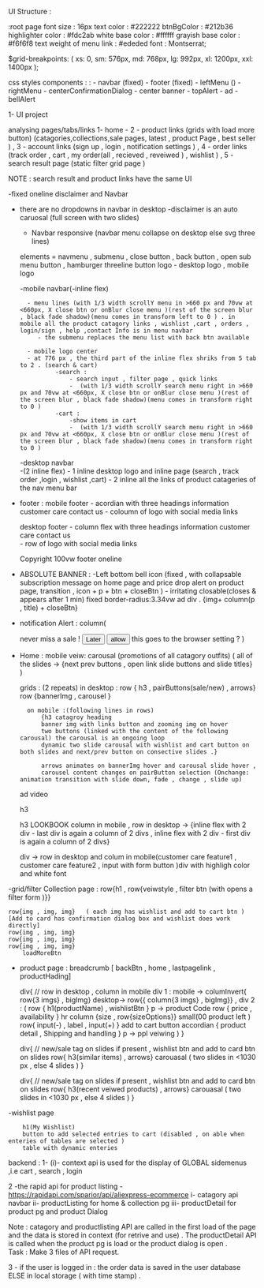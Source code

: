 UI Structure :

:root
page font size : 16px
text color : #222222
btnBgColor : #212b36
highlighter color : #fdc2ab
white base color : #ffffff
grayish base color : #f6f6f8
text weight of menu link : #ededed
font :  Montserrat;

$grid-breakpoints: (
  xs: 0,
  sm: 576px,
  md: 768px,
  lg: 992px,
  xl: 1200px,
  xxl: 1400px
); 

css styles components :  : 
    - navbar        (fixed)
    - footer        (fixed)
    - leftMenu      ()
    - rightMenu
    - centerConfirmationDialog
    - center banner
    - topAlert
    - ad
    - bellAlert

1-  UI project

analysing pages/tabs/links
1- home - 
2 - product links (grids with load more button) (catagories,collections,sale pages, latest , product Page , best seller ) , 
3 - account links (sign up , login , notification settings ) ,
4 -  order links (track order , cart , my order(all , recieved , reveiwed ) , wishlist ) , 
5 - search result page (static filter grid page )

NOTE : search result and product links have the same UI


-fixed oneline disclaimer and Navbar
- there are no dropdowns in navbar in desktop
    -disclaimer is an auto caruosal (full screen with two slides)
    - Navbar responsive (navbar menu collapse on desktop else svg three lines)

    elements = navmenu , submenu , close button , back button , open sub menu button , hamburger threeline button 
        logo - desktop logo , mobile logo
        

    -mobile navbar(-inline flex)

        - menu lines (with 1/3 width scrollY menu in >660 px and 70vw at <660px, X close btn or onBlur close menu )(rest of the screen blur , black fade shadow)(menu comes in transform left to 0 ) . in mobile all the product catagory links , wishlist ,cart , orders , login/sign , help ,contact Info is in menu navbar
           - the submenu replaces the menu list with back btn available 

        - mobile logo center
        - at 776 px , the third part of the inline flex shriks from 5 tab to 2 . (search & cart)
                -search :
                    - search input , filter page , quick links
                    -  (with 1/3 width scrollY search menu right in >660 px and 70vw at <660px, X close btn or onBlur close menu )(rest of the screen blur , black fade shadow)(menu comes in transform right to 0 )
                -cart :
                    -show items in cart  
                    -  (with 1/3 width scrollY search menu right in >660 px and 70vw at <660px, X close btn or onBlur close menu )(rest of the screen blur , black fade shadow)(menu comes in transform right to 0 )

    -desktop navbar  
    -(2 inline flex)
        - 1 inline 
            desktop logo  and inline page (search , track order ,login , wishlist ,cart)
        - 2 inline 
            all the links of product catageries of the nav menu bar    

- footer :
    mobile footer 
        - acordian with three headings 
            information
            customer care 
            contact us 
        - coloumn of logo with social media links

    desktop footer 
        - column flex with three headings 
            information
            customer care 
            contact us         
        - row of logo with social media links    

    Copyright 100vw footer oneline        

- ABSOLUTE BANNER :
        -Left bottom bell icon (fixed , with collapsable subscription message on home page and price drop alert on product page, transition , icon + p + btn + closeBtn ) 
        - irritating closable(closes & appears after 1 min) fixed border-radius:3.34vw ad div . {img+ column(p , title) + closeBtn} 

- notification Alert : 
    column(
        <p>never miss a sale !
        <button>Later</button> 
        <button>allow</button> this goes to the browser setting ? 
    )

- Home : 
    mobile veiw:
    carousal  (promotions of all catagory outfits) ( all of the slides -> {next prev buttons , open link slide buttons and slide titles} )
    
    grids :  (2 repeats)
        in desktop : 
            row { h3 , pairButtons(sale/new) , arrows}
            row {bannerImg , carousel }

        on mobile :(following lines in rows)
            {h3 catagroy heading 
            banner img with links button and zooming img on hover
            two buttons (linked with the content of the following carousal) the carousal is an ongoing loop
            dynamic two slide carousal with wishlist and cart button on both slides and next/prev button on consective slides .}

            arrows animates on bannerImg hover and carousal slide hover , 
            carousel content changes on pairButton selection (Onchange: animation transition with slide down, fade , change , slide up)

    ad video

    h3

    <!-- catagory grid -->
    h3 LOOKBOOK
    column in mobile , row in desktop -> {inline flex with 2 div - last div is again a column of 2 divs , inline flex with 2 div - first div is again a column of 2 divs}

    div -> row in desktop and colum in mobile(customer care feature1 , customer care feature2 , input with form button )div with highligh color and white font 

-grid/filter Collection page :
    row{h1 , row{veiwstyle , filter btn (with opens a filter form )}}

    row{img , img, img}   ( each img has wishlist and add to cart btn )[Add to card has confirmation dialog box and wishlist does work directly]
    row{img , img, img}
    row{img , img, img}
    row{img , img, img}
        loadMoreBtn


- product page :
    breadcrumb [ backBtn , home , lastpagelink , productHading]

    div{            // row in desktop , column in mobile
        div 1 :
        mobile -> columInvert{ row{3 imgs} , bigImg}
        desktop-> row{{ column{3 imgs} , bigImg}}
        ,
        div 2 :
        (
            row { h1(productName) , wishlistBtn }
            p -> product Code
            row { price , availability }
            hr
            column {size , row{sizeOptions}}
            small(00 product left )
            row{ input(-) , label , input(+) }
            add to cart button 
            accordian { product detail  , Shipping and handling }
            p -> ppl veiwing 
            )
    }   

    div{                // new/sale tag on slides if present , wishlist btn and add to card btn on slides
        row{ h3(similar items) , arrows}
        carouasal ( two slides in <1030 px , else 4 slides )
    }

    div{                // new/sale tag on slides if present , wishlist btn and add to card btn on slides
        row{ h3(recent veiwed products) , arrows}
        carouasal ( two slides in <1030 px , else 4 slides )
    }


-wishlist page 

        h1(My Wishlist)
        button to add selected entries to cart (disabled , on able when enteries of tables are selected )
        table with dynamic enteries 


backend : 
1-
(i)- context api is used for the display of GLOBAL sidemenus ,i.e cart , search , login

2 -the rapid api for product listing -https://rapidapi.com/sparior/api/aliexpress-ecommerce
 i- catagory api navbar 
 ii- productListing for home & collection pg
 iii- productDetail for product pg and product Dialog

Note : catagory and productlisting API are called in the first load of the page and the data is stored in context (for retrive and use) . The productDetail API is called when the product pg is load or the product dialog is open .  
Task : Make 3 files of API request.

3 - if the user is logged in : the order data is saved in the user database ELSE in local storage ( with time stamp) .
